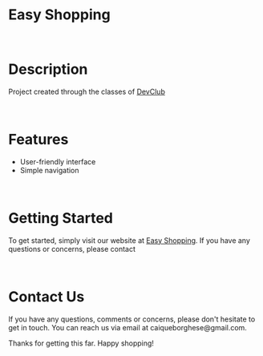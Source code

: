 # Easy Shopping 
<br>
<h1>Description</h1>
<p>Project created through the classes of <a href="https://rodolfomori.com.br/devclub">DevClub</a></p>
<br>
<h1>Features</h1>
<ul><li>User-friendly interface</li><li>Simple navigation</li></ul>
<br>
<h1>Getting Started</h1>
<p>To get started, simply visit our website at <a href="https://caiqueborghese.github.io/easy-shopping/">Easy Shopping</a>. If you have any questions or concerns, please contact </p>
<br>
<h1>Contact Us</h1>
<p>If you have any questions, comments or concerns, please don't hesitate to get in touch. You can reach us via email at caiqueborghese@gmail.com.

Thanks for getting this far. Happy shopping!</p>
